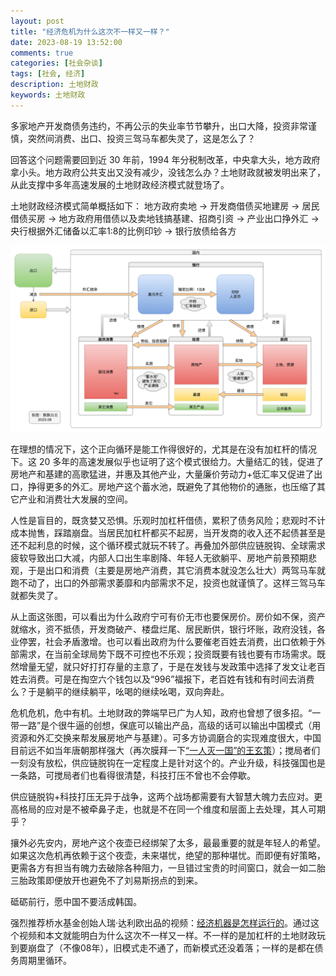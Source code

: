 ```yaml
---
layout: post
title: "经济危机为什么这次不一样又一样？"
date: 2023-08-19 13:52:00
comments: true
categories: [社会杂谈]
tags: [社会, 经济]
description: 土地财政 
keywords: 土地财政
---
```


多家地产开发商债务违约，不再公示的失业率节节攀升，出口大降，投资非常谨慎，突然间消费、出口、投资三驾马车都失灵了，这是怎么了？

回答这个问题需要回到近 30 年前，1994 年分税制改革，中央拿大头，地方政府拿小头。地方政府公共支出又没有减少，没钱怎么办？土地财政就被发明出来了，从此支撑中多年高速发展的土地财政经济模式就登场了。

土地财政经济模式简单概括如下：
地方政府卖地 → 开发商借债买地建房 → 居民借债买房 → 地方政府用借债以及卖地钱搞基建、招商引资 → 产业出口挣外汇 → 央行根据外汇储备以汇率1:8的比例印钞 → 银行放债给各方

![土地财政经济模式](/images/posts/2023/land_finance.jpg)

<!--more-->

在理想的情况下，这个正向循环是能工作得很好的，尤其是在没有加杠杆的情况下。这 20 多年的高速发展似乎也证明了这个模式很给力。大量结汇的钱，促进了房地产和基建的高歌猛进，并惠及其他产业，大量廉价劳动力+低汇率又促进了出口，挣得更多的外汇。房地产这个蓄水池，既避免了其他物价的通胀，也压缩了其它产业和消费壮大发展的空间。

人性是盲目的，既贪婪又恐惧。乐观时加杠杆借债，累积了债务风险；悲观时不计成本抛售，踩踏崩盘。当居民加杠杆都买不起房，当开发商的收入还不起债甚至是还不起利息的时候，这个循环模式就玩不转了。再叠加外部供应链脱钩、全球需求疲软导致出口大减，内部人口出生率剧降、年轻人无欲躺平、房地产前景预期悲观，于是出口和消费（主要是房地产消费，其它消费本就没怎么壮大）两驾马车就跑不动了，出口的外部需求萎靡和内部需求不足，投资也就谨慎了。这样三驾马车就都失灵了。

从上面这张图，可以看出为什么政府宁可有价无市也要保房价。房价如不保，资产就缩水，资不抵债，开发商破产、楼盘烂尾、居民断供，银行坏账，政府没钱，各业停罢，社会矛盾激增。也可以看出政府为什么要催老百姓去消费，出口依赖于外部需求，在当前全球局势下既不可控也不乐观；投资既要有钱也要有市场需求。既然增量无望，就只好打打存量的主意了，于是在发钱与发政策中选择了发文让老百姓去消费。可是在掏空六个钱包以及“996”福报下，老百姓有钱和有时间去消费么？于是躺平的继续躺平，吆喝的继续吆喝，双向奔赴。

危机危机，危中有机。土地财政的弊端早已广为人知，政府也曾想了很多招。“一带一路”是个很牛逼的创想，保底可以输出产品，高级的话可以输出中国模式（用资源和外汇交换来帮发展房地产与基建）。可多方协调磨合的实现难度很大，中国目前远不如当年唐朝那样强大（再次膜拜一下[“一人灭一国”的王玄策](https://baike.baidu.com/item/%E7%8E%8B%E7%8E%84%E7%AD%96/2256445/)）；搅局者们一刻没有放松，供应链脱钩在一定程度上是针对这个的。产业升级，科技强国也是一条路，可搅局者们也看得很清楚，科技打压不曾也不会停歇。

供应链脱钩+科技打压无异于战争，这两个战场都需要有大智慧大魄力去应对。更高格局的应对是不被牵鼻子走，也就是不在同一个维度和层面上去处理，其人可期乎？

攘外必先安内，房地产这个夜壶已经绑架了太多，最最重要的就是年轻人的希望。如果这次危机再依赖于这个夜壶，未来堪忧，绝望的那种堪忧。而即便有好策略，更需各方有担当有魄力去破除各种阻力，一旦错过宝贵的时间窗口，就会一如二胎三胎政策即便放开也避免不了刘易斯拐点的到来。

砥砺前行，愿中国不要活成韩国。

强烈推荐桥水基金创始人瑞·达利欧出品的视频：[经济机器是怎样运行的](https://www.bilibili.com/video/BV15s411b7xr/)。通过这个视频和本文就能明白为什么这次不一样又一样。不一样的是加杠杆的土地财政玩到要崩盘了（不像08年），旧模式走不通了，而新模式还没着落；一样的是都在债务周期里循环。